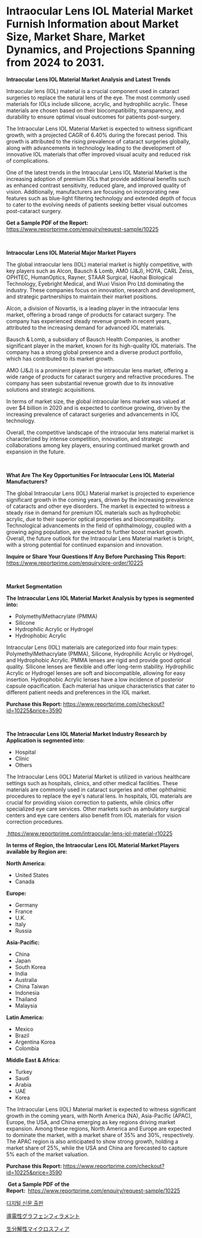 <p><h1>Intraocular Lens IOL Material Market Furnish Information about Market Size, Market Share, Market Dynamics, and Projections Spanning from 2024 to 2031.</h1></p><p><strong>Intraocular Lens IOL Material Market Analysis and Latest Trends</strong></p>
<p><p>Intraocular lens (IOL) material is a crucial component used in cataract surgeries to replace the natural lens of the eye. The most commonly used materials for IOLs include silicone, acrylic, and hydrophilic acrylic. These materials are chosen based on their biocompatibility, transparency, and durability to ensure optimal visual outcomes for patients post-surgery.</p><p>The Intraocular Lens IOL Material Market is expected to witness significant growth, with a projected CAGR of 6.40% during the forecast period. This growth is attributed to the rising prevalence of cataract surgeries globally, along with advancements in technology leading to the development of innovative IOL materials that offer improved visual acuity and reduced risk of complications.</p><p>One of the latest trends in the Intraocular Lens IOL Material Market is the increasing adoption of premium IOLs that provide additional benefits such as enhanced contrast sensitivity, reduced glare, and improved quality of vision. Additionally, manufacturers are focusing on incorporating new features such as blue-light filtering technology and extended depth of focus to cater to the evolving needs of patients seeking better visual outcomes post-cataract surgery.</p></p>
<p><strong>Get a Sample PDF of the Report:&nbsp;</strong> <a href="https://www.reportprime.com/enquiry/request-sample/10225">https://www.reportprime.com/enquiry/request-sample/10225</a></p>
<p>&nbsp;</p>
<p><strong>Intraocular Lens IOL Material Major Market Players</strong></p>
<p><p>The global intraocular lens (IOL) material market is highly competitive, with key players such as Alcon, Bausch & Lomb, AMO (J&J), HOYA, CARL Zeiss, OPHTEC, HumanOptics, Rayner, STAAR Surgical, Haohai Biological Technology, Eyebright Medical, and Wuxi Vision Pro Ltd dominating the industry. These companies focus on innovation, research and development, and strategic partnerships to maintain their market positions.</p><p>Alcon, a division of Novartis, is a leading player in the intraocular lens market, offering a broad range of products for cataract surgery. The company has experienced steady revenue growth in recent years, attributed to the increasing demand for advanced IOL materials.</p><p>Bausch & Lomb, a subsidiary of Bausch Health Companies, is another significant player in the market, known for its high-quality IOL materials. The company has a strong global presence and a diverse product portfolio, which has contributed to its market growth.</p><p>AMO (J&J) is a prominent player in the intraocular lens market, offering a wide range of products for cataract surgery and refractive procedures. The company has seen substantial revenue growth due to its innovative solutions and strategic acquisitions.</p><p>In terms of market size, the global intraocular lens market was valued at over $4 billion in 2020 and is expected to continue growing, driven by the increasing prevalence of cataract surgeries and advancements in IOL technology.</p><p>Overall, the competitive landscape of the intraocular lens material market is characterized by intense competition, innovation, and strategic collaborations among key players, ensuring continued market growth and expansion in the future.</p></p>
<p>&nbsp;</p>
<p><strong>What Are The Key Opportunities For Intraocular Lens IOL Material Manufacturers?</strong></p>
<p><p>The global Intraocular Lens (IOL) Material market is projected to experience significant growth in the coming years, driven by the increasing prevalence of cataracts and other eye disorders. The market is expected to witness a steady rise in demand for premium IOL materials such as hydrophobic acrylic, due to their superior optical properties and biocompatibility. Technological advancements in the field of ophthalmology, coupled with a growing aging population, are expected to further boost market growth. Overall, the future outlook for the Intraocular Lens Material market is bright, with a strong potential for continued expansion and innovation.</p></p>
<p><strong>Inquire or Share Your Questions If Any Before Purchasing This Report:</strong> <a href="https://www.reportprime.com/enquiry/pre-order/10225">https://www.reportprime.com/enquiry/pre-order/10225</a></p>
<p>&nbsp;</p>
<p><strong>Market Segmentation</strong></p>
<p><strong>The Intraocular Lens IOL Material Market Analysis by types is segmented into:</strong></p>
<p><ul><li>PolymethylMethacrylate (PMMA)</li><li>Silicone</li><li>Hydrophilic Acrylic or Hydrogel</li><li>Hydrophobic Acrylic</li></ul></p>
<p><p>Intraocular Lens (IOL) materials are categorized into four main types: PolymethylMethacrylate (PMMA), Silicone, Hydrophilic Acrylic or Hydrogel, and Hydrophobic Acrylic. PMMA lenses are rigid and provide good optical quality. Silicone lenses are flexible and offer long-term stability. Hydrophilic Acrylic or Hydrogel lenses are soft and biocompatible, allowing for easy insertion. Hydrophobic Acrylic lenses have a low incidence of posterior capsule opacification. Each material has unique characteristics that cater to different patient needs and preferences in the IOL market.</p></p>
<p><strong>Purchase this Report:&nbsp;</strong><a href="https://www.reportprime.com/checkout?id=10225&price=3590">https://www.reportprime.com/checkout?id=10225&price=3590</a></p>
<p>&nbsp;</p>
<p><strong>The Intraocular Lens IOL Material Market Industry Research by Application is segmented into:</strong></p>
<p><ul><li>Hospital</li><li>Clinic</li><li>Others</li></ul></p>
<p><p>The Intraocular Lens (IOL) Material Market is utilized in various healthcare settings such as hospitals, clinics, and other medical facilities. These materials are commonly used in cataract surgeries and other ophthalmic procedures to replace the eye's natural lens. In hospitals, IOL materials are crucial for providing vision correction to patients, while clinics offer specialized eye care services. Other markets such as ambulatory surgical centers and eye care centers also benefit from IOL materials for vision correction procedures.</p></p>
<p><a href="https://www.reportprime.com/intraocular-lens-iol-material-r10225">&nbsp;https://www.reportprime.com/intraocular-lens-iol-material-r10225</a></p>
<p><strong>In terms of Region, the Intraocular Lens IOL Material Market Players available by Region are:</strong></p>
<p>
    <p> <strong> North America: </strong>
        <ul>
            <li>United States</li>
            <li>Canada</li>
        </ul>
        </p> 
    <p> <strong> Europe: </strong>
        <ul>
            <li>Germany</li>
            <li>France</li>
            <li>U.K.</li>
            <li>Italy</li>
            <li>Russia</li>
        </ul>
        </p> 
    <p> <strong> Asia-Pacific: </strong>
        <ul>
            <li>China</li>
            <li>Japan</li>
            <li>South Korea</li>
            <li>India</li>
            <li>Australia</li>
            <li>China Taiwan</li>
            <li>Indonesia</li>
            <li>Thailand</li>
            <li>Malaysia</li>
        </ul>
        </p> 
    <p> <strong> Latin America: </strong>
        <ul>
            <li>Mexico</li>
            <li>Brazil</li>
            <li>Argentina Korea</li>
            <li>Colombia</li>
        </ul>
        </p> 
    <p> <strong> Middle East & Africa: </strong>
        <ul>
            <li>Turkey</li>
            <li>Saudi</li>
            <li>Arabia</li>
            <li>UAE</li>
            <li>Korea</li>
        </ul>
    </p>
    </p>
<p><p>The Intraocular Lens (IOL) Material market is expected to witness significant growth in the coming years, with North America (NA), Asia-Pacific (APAC), Europe, the USA, and China emerging as key regions driving market expansion. Among these regions, North America and Europe are expected to dominate the market, with a market share of 35% and 30%, respectively. The APAC region is also anticipated to show strong growth, holding a market share of 25%, while the USA and China are forecasted to capture 5% each of the market valuation.</p></p>
<p><strong>Purchase this Report: </strong><a href="https://www.reportprime.com/checkout?id=10225&price=3590">https://www.reportprime.com/checkout?id=10225&price=3590</a></p>
<p>&nbsp;<strong>Get a Sample PDF of the Report:&nbsp;&nbsp;</strong><a href="https://www.reportprime.com/enquiry/request-sample/10225">https://www.reportprime.com/enquiry/request-sample/10225</a></p>
<p><strong></strong></p>
<p><p><a href="https://medium.com/@maryamsipes/%EB%94%94%EC%A7%80%ED%84%B8-%EC%8B%A0%EB%AC%B8-%EA%B2%8C%EC%8B%9C-%EC%8B%9C%EC%9E%A5-%EC%84%B1%EA%B3%B5%EC%A0%81%EC%9D%B8-%EB%B9%84%EC%A6%88%EB%8B%88%EC%8A%A4-%EC%A0%84%EB%9E%B5%EC%9D%98-%EC%97%B4%EC%87%A0-2031%EB%85%84%EA%B9%8C%EC%A7%80-%EC%98%88%EC%B8%A1-73d057c1771d">디지털 신문 출판</a></p><p><a href="https://medium.com/@orlohagenes_12279/2024%E5%B9%B4%E3%81%8B%E3%82%892031%E5%B9%B4%E3%81%BE%E3%81%A7%E3%81%AE%E6%9C%9F%E9%96%93%E3%81%AB%E4%BA%88%E6%B8%AC%E3%81%95%E3%82%8C%E3%82%8B%E5%B0%8E%E9%9B%BB%E6%80%A7%E3%82%B0%E3%83%A9%E3%83%95%E3%82%A7%E3%83%B3%E3%83%95%E3%82%A3%E3%83%A9%E3%83%A1%E3%83%B3%E3%83%88%E5%B8%82%E5%A0%B4%E3%81%AE%E5%88%86%E6%9E%90%E3%81%A8%E8%A6%8F%E6%A8%A1-f88fcaaf8128">導電性グラフェンフィラメント</a></p><p><a href="https://medium.com/@addiehirthe05/%E7%94%9F%E5%88%86%E8%A7%A3%E6%80%A7%E3%83%9E%E3%82%A4%E3%82%AF%E3%83%AD%E3%82%B9%E3%83%95%E3%82%A3%E3%82%A2%E5%B8%82%E5%A0%B4-%E7%AB%B6%E4%BA%89%E5%88%86%E6%9E%90-%E5%B8%82%E5%A0%B4%E5%8B%95%E5%90%91-2031%E5%B9%B4%E3%81%BE%E3%81%A7%E3%81%AE%E4%BA%88%E6%B8%AC-5af0d9a29dfa">生分解性マイクロスフィア</a></p></p>